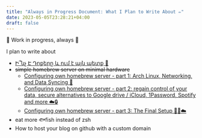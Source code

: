 ```yaml
---
title: "Always in Progress Document: What I Plan to Write About ✏️"
date: 2023-05-05T23:28:21+04:00
draft: false
---
```



🚧 Work in progress, always 🛑

I plan to write about
- [Ի՞նչ Է Դոքերը և ում է այն պետք 🐋](/posts/ինչ-է-դոքերը-և-ում-է-այն-պետք/)
- ~~simple homebrew server on minimal hardware~~
  - [Configuring own homebrew server - part 1: Arch Linux, Networking, and Data Syncing 🐧](/posts/configuring-own-homebrew-server-part-1-arch-linux-networking-and-data-syncing/)
  - [Configuring own homebrew server - part 2: regain control of your data, secure alternatives to Google drive / iCloud, 1Password, Spotify and more ☁️🔒️](/posts/configuring-own-homebrew-server-part-2-regain-control-of-your-data-secure-alternatives-to-google-drive-icloud-1password-spotify-and-more/)
  - [Configuring own homebrew server - part 3: The Final Setup 🐋🐧☁️](/posts/configuring-own-homebrew-server-part-3-the-final-setup/)
- eat more 🐟️fish instead of zsh
- How to host your blog on github with a custom domain